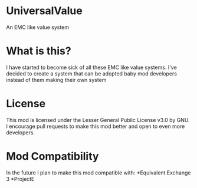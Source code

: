 UniversalValue
==============

An EMC like value system



What is this?
===============

I have started to become sick of all these EMC like value systems. I've decided to create a system that can be adopted baby mod developers instead of them making their own system


License
==========

This mod is licensed under the Lesser General Public License v3.0 by GNU. I encourage pull requests to make this mod better and open to even more developers.


Mod Compatibility
==================

In the future I plan to make this mod compatible with: 
*Equivalent Exchange 3
*ProjectE
